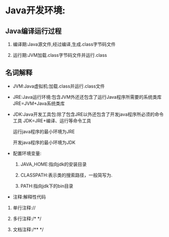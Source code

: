 # Java开发环境:

## Java编译运行过程

  1. 编译期:Java源文件,经过编译,生成.class字节码文件

  2. 运行期:JVM加载.class字节码文件并运行.class


## 名词解释

- JVM:Java虚拟机:加载.class并运行.class文件

- JRE:Java运行环境:包含JVM外还还包含了运行Java程序所需要的系统类库  JRE=JVM+Java系统类库

- JDK:Java开发工具包:除了包含JRE以外还包含了开发java程序所必须的命令工具 JDK=JRE+编译、运行等命令工具

  运行java程序的最小环境为JRE

  开发java程序的最小环境为JDK

- 配置环境变量:
  1.  JAVA_HOME:指向jdk的安装目录

  2. CLASSPATH:表示类的搜索路径，一般简写为.

  3. PATH:指向jdk下的bin目录

- 注释:解释性代码
 1. 单行注释://

 2. 多行注释:/* */

 3. 文档注释:/** */
